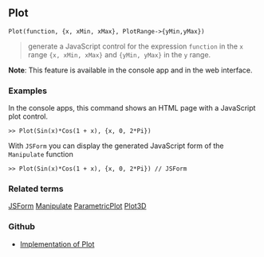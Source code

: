 ## Plot

```
Plot(function, {x, xMin, xMax}, PlotRange->{yMin,yMax})  
```

> generate a JavaScript control for the expression `function` in the `x` range `{x, xMin, xMax}` and `{yMin, yMax}` in the `y` range.
	 
**Note**: This feature is available in the console app and in the web interface.

### Examples

In the console apps, this command shows an HTML page with a JavaScript plot control.
 
```
>> Plot(Sin(x)*Cos(1 + x), {x, 0, 2*Pi}) 
```

With `JSForm` you can display the generated JavaScript form of the `Manipulate` function

```
>> Plot(Sin(x)*Cos(1 + x), {x, 0, 2*Pi}) // JSForm
```

### Related terms 
[JSForm](JSForm.md) [Manipulate](Manipulate.md) [ParametricPlot](ParametricPlot.md) [Plot3D](Plot3D.md)

### Github

* [Implementation of Plot](https://github.com/axkr/symja_android_library/blob/master/symja_android_library/matheclipse-core/src/main/java/org/matheclipse/core/reflection/system/Plot.java#L30) 

